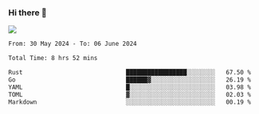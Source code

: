 ### Hi there 👋️

![](https://komarev.com/ghpvc/?username=Loner1024)

<!--START_SECTION:waka-->

```txt
From: 30 May 2024 - To: 06 June 2024

Total Time: 8 hrs 52 mins

Rust                             █████████████████░░░░░░░░   67.50 %
Go                               ██████▓░░░░░░░░░░░░░░░░░░   26.19 %
YAML                             █░░░░░░░░░░░░░░░░░░░░░░░░   03.98 %
TOML                             ▓░░░░░░░░░░░░░░░░░░░░░░░░   02.03 %
Markdown                         ░░░░░░░░░░░░░░░░░░░░░░░░░   00.19 %
```

<!--END_SECTION:waka-->




